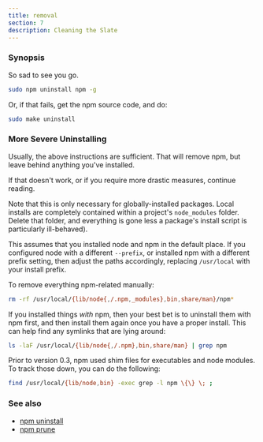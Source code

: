 ```yaml
---
title: removal
section: 7
description: Cleaning the Slate
---
```


### Synopsis

So sad to see you go.

```bash
sudo npm uninstall npm -g
```

Or, if that fails, get the npm source code, and do:

```bash
sudo make uninstall
```

### More Severe Uninstalling

Usually, the above instructions are sufficient.  That will remove
npm, but leave behind anything you've installed.

If that doesn't work, or if you require more drastic measures,
continue reading.

Note that this is only necessary for globally-installed packages.  Local
installs are completely contained within a project's `node_modules`
folder.  Delete that folder, and everything is gone less a package's
install script is particularly ill-behaved).

This assumes that you installed node and npm in the default place.  If
you configured node with a different `--prefix`, or installed npm with a
different prefix setting, then adjust the paths accordingly, replacing
`/usr/local` with your install prefix.

To remove everything npm-related manually:

```bash
rm -rf /usr/local/{lib/node{,/.npm,_modules},bin,share/man}/npm*
```

If you installed things *with* npm, then your best bet is to uninstall
them with npm first, and then install them again once you have a
proper install.  This can help find any symlinks that are lying
around:

```bash
ls -laF /usr/local/{lib/node{,/.npm},bin,share/man} | grep npm
```

Prior to version 0.3, npm used shim files for executables and node
modules.  To track those down, you can do the following:

```bash
find /usr/local/{lib/node,bin} -exec grep -l npm \{\} \; ;
```

### See also

* [npm uninstall](/commands/npm-uninstall)
* [npm prune](/commands/npm-prune)
